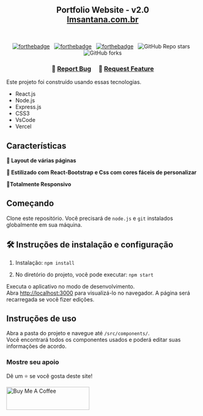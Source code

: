 <h2 align="center">
  Portfolio Website - v2.0<br/>
  <a href="https://lmsantana.com.br" target="_blank">lmsantana.com.br</a>
</h2>
<div align="center">
  
</div>

<br/>

<center>

[![forthebadge](https://forthebadge.com/images/badges/built-with-love.svg)](https://forthebadge.com) &nbsp;
[![forthebadge](https://forthebadge.com/images/badges/made-with-javascript.svg)](https://forthebadge.com) &nbsp;
[![forthebadge](https://forthebadge.com/images/badges/open-source.svg)](https://forthebadge.com) &nbsp;
![GitHub Repo stars](https://img.shields.io/github/stars/soumyajit4419/Portfolio?color=red&logo=github&style=for-the-badge) &nbsp;
![GitHub forks](https://img.shields.io/github/forks/soumyajit4419/Portfolio?color=red&logo=github&style=for-the-badge)

</center>

<h3 align="center">
    🔹
    <a href="https://github.com/soumyajit4419/Portfolio/issues">Report Bug</a> &nbsp; &nbsp;
    🔹
    <a href="https://github.com/soumyajit4419/Portfolio/issues">Request Feature</a>
</h3>



Este projeto foi construído usando essas tecnologias.

- React.js
- Node.js
- Express.js
- CSS3
- VsCode
- Vercel

## Características

**📖 Layout de várias páginas**

**🎨 Estilizado com React-Bootstrap e Css com cores fáceis de personalizar**

**📱Totalmente Responsivo**

## Começando

Clone este repositório. Você precisará de `node.js` e `git` instalados globalmente em sua máquina.

## 🛠 Instruções de instalação e configuração

1. Instalação: `npm install`

2. No diretório do projeto, você pode executar: `npm start`

Executa o aplicativo no modo de desenvolvimento.\
Abra [http://localhost:3000](http://localhost:3000) para visualizá-lo no navegador.
A página será recarregada se você fizer edições.

## Instruções de uso

Abra a pasta do projeto e navegue até `/src/components/`. <br/>
Você encontrará todos os componentes usados ​​e poderá editar suas informações de acordo.

### Mostre seu apoio

Dê um ⭐ se você gosta deste site!

<a href="https://www.buymeacoffee.com/LucasSantanaRM" target="_blank"><img src="https://cdn.buymeacoffee.com/buttons/v2/default-violet.png" alt="Buy Me A Coffee" height= "60px" width= "217px" ></a>
